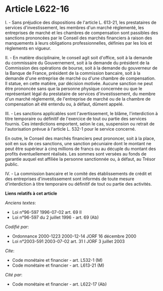 # Article L622-16

I. - Sans préjudice des dispositions de l'article L. 613-21, les prestataires de services d'investissement, les membres d'un
marché réglementé, les entreprises de marché et les chambres de compensation sont passibles des sanctions prononcées par le
Conseil des marchés financiers à raison des manquements à leurs obligations professionnelles, définies par les lois et
règlements en vigueur.

II. - En matière disciplinaire, le conseil agit soit d'office, soit à la demande du commissaire du Gouvernement, soit à la
demande du président de la Commission des opérations de bourse, soit à la demande du gouverneur de la Banque de France,
président de la commission bancaire, soit à la demande d'une entreprise de marché ou d'une chambre de compensation. Il
statue, en cette matière, par décision motivée. Aucune sanction ne peut être prononcée sans que la personne physique
concernée ou que le représentant légal du prestataire de services d'investissement, du membre d'un marché réglementé, de
l'entreprise de marché ou de la chambre de compensation ait été entendu ou, à défaut, dûment appelé.

III. - Les sanctions applicables sont l'avertissement, le blâme, l'interdiction à titre temporaire ou définitif de l'exercice
de tout ou partie des services fournis. Ces interdictions emportent, selon le cas, suspension ou retrait de l'autorisation
prévue à l'article L. 532-1 pour le service concerné.

En outre, le Conseil des marchés financiers peut prononcer, soit à la place, soit en sus de ces sanctions, une sanction
pécuniaire dont le montant ne peut être supérieur à cinq millions de francs ou au décuple du montant des profits
éventuellement réalisés. Les sommes sont versées au fonds de garantie auquel est affiliée la personne sanctionnée ou, à
défaut, au Trésor public.

IV. - La commission bancaire et le comité des établissements de crédit et des entreprises d'investissement sont informés de
toute mesure d'interdiction à titre temporaire ou définitif de tout ou partie des activités.

**Liens relatifs à cet article**

_Anciens textes_:

  - Loi n°96-597 1996-07-02 art. 69 II
  - Loi n°96-597 du 2 juillet 1996 - art. 69 (Ab)

_Codifié par_:

  - Ordonnance 2000-1223 2000-12-14 JORF 16 décembre 2000
  - Loi n°2003-591 2003-07-02 art. 31 I JORF 3 juillet 2003

_Cite_:

  - Code monétaire et financier - art. L532-1 (M)
  - Code monétaire et financier - art. L613-21 (M)

_Cité par_:

  - Code monétaire et financier - art. L622-17 (Ab)
